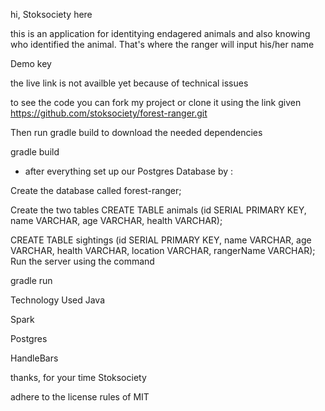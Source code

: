 hi, Stoksociety here

this is an application for identitying endagered animals and also knowing who identified the animal. That's where the ranger will input his/her name

Demo key

the live link is not availble yet because of technical issues

to see the code you can fork my project or clone it using the link given
https://github.com/stoksociety/forest-ranger.git


Then run gradle build to download the needed dependencies

gradle build
* after everything set up our Postgres Database by :

Create the database called forest-ranger;

Create the two tables
CREATE TABLE animals (id SERIAL  PRIMARY KEY, name VARCHAR, age VARCHAR, health VARCHAR);

CREATE TABLE sightings (id SERIAL  PRIMARY KEY, name VARCHAR, age VARCHAR, health VARCHAR, location VARCHAR, rangerName VARCHAR);
Run the server using the command

gradle run

Technology Used 
Java

Spark

Postgres

HandleBars

thanks, for your time
Stoksociety

adhere to the license rules of 
MIT